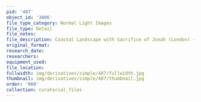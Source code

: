 ```yaml
---
pid: '487'
object_id: '3806'
file_type_category: Normal Light Images
file_type: Detail
file_notes:
file_description: Coastal Landscape with Sacrifice of Jonah (London) - Detail 2
original_format:
research_date:
researchers:
equipment_used:
file_location:
fullwidth: img/derivatives/simple/487/fullwidth.jpg
thumbnail: img/derivatives/simple/487/thumbnail.jpg
order: '060'
collection: curatorial_files
---
```

